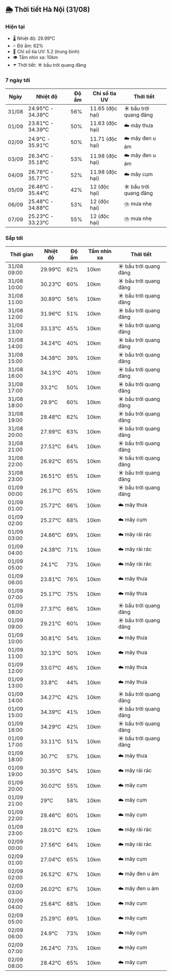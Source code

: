 ## 🌦️ Thời tiết Hà Nội (31/08)

### Hiện tại

- 🌡️ Nhiệt độ: 29.99℃
- 💦 Độ ẩm: 62%
- 🌟 Chỉ số tia UV: 5.2 (trung bình)
- 👁️ Tầm nhìn xa: 10km
- ☂️ Thời tiết: ☀️ bầu trời quang đãng

### 7 ngày tới

| Ngày | Nhiệt độ | Độ ẩm | Chỉ số tia UV | Thời tiết |
| --- | --- | --- | --- | --- |
| 31/08 | 24.95℃ - 34.38℃ | 56% | 11.65 (độc hại) | ☀️ bầu trời quang đãng |
| 01/09 | 23.81℃ - 34.39℃ | 50% | 11.63 (độc hại) | ☁️ mây thưa |
| 02/09 | 24.9℃ - 35.91℃ | 50% | 11.71 (độc hại) | ☁️ mây đen u ám |
| 03/09 | 26.34℃ - 35.18℃ | 53% | 11.98 (độc hại) | ☁️ mây đen u ám |
| 04/09 | 26.76℃ - 35.77℃ | 52% | 11.98 (độc hại) | ☁️ mây cụm |
| 05/09 | 26.46℃ - 35.44℃ | 42% | 12 (độc hại) | ☀️ bầu trời quang đãng |
| 06/09 | 25.48℃ - 34.88℃ | 53% | 12 (độc hại) | ⛈️ mưa nhẹ |
| 07/09 | 25.23℃ - 33.23℃ | 55% | 12 (độc hại) | ⛈️ mưa nhẹ |

### Sắp tới

| Thời gian | Nhiệt độ | Độ ẩm | Tầm nhìn xa | Thời tiết |
| --- | --- | --- | --- | --- |
| 31/08 09:00 | 29.99℃ | 62% | 10km | ☀️ bầu trời quang đãng |
| 31/08 10:00 | 30.23℃ | 60% | 10km | ☀️ bầu trời quang đãng |
| 31/08 11:00 | 30.89℃ | 56% | 10km | ☀️ bầu trời quang đãng |
| 31/08 12:00 | 31.96℃ | 51% | 10km | ☀️ bầu trời quang đãng |
| 31/08 13:00 | 33.13℃ | 45% | 10km | ☀️ bầu trời quang đãng |
| 31/08 14:00 | 34.24℃ | 40% | 10km | ☀️ bầu trời quang đãng |
| 31/08 15:00 | 34.38℃ | 39% | 10km | ☀️ bầu trời quang đãng |
| 31/08 16:00 | 34.13℃ | 40% | 10km | ☀️ bầu trời quang đãng |
| 31/08 17:00 | 33.2℃ | 50% | 10km | ☀️ bầu trời quang đãng |
| 31/08 18:00 | 29.9℃ | 60% | 10km | ☀️ bầu trời quang đãng |
| 31/08 19:00 | 28.48℃ | 62% | 10km | ☀️ bầu trời quang đãng |
| 31/08 20:00 | 27.99℃ | 63% | 10km | ☀️ bầu trời quang đãng |
| 31/08 21:00 | 27.52℃ | 64% | 10km | ☀️ bầu trời quang đãng |
| 31/08 22:00 | 26.92℃ | 65% | 10km | ☀️ bầu trời quang đãng |
| 31/08 23:00 | 26.51℃ | 65% | 10km | ☀️ bầu trời quang đãng |
| 01/09 00:00 | 26.17℃ | 65% | 10km | ☀️ bầu trời quang đãng |
| 01/09 01:00 | 25.72℃ | 66% | 10km | ☁️ mây thưa |
| 01/09 02:00 | 25.27℃ | 68% | 10km | ☁️ mây cụm |
| 01/09 03:00 | 24.86℃ | 69% | 10km | ☁️ mây rải rác |
| 01/09 04:00 | 24.38℃ | 71% | 10km | ☁️ mây rải rác |
| 01/09 05:00 | 24.1℃ | 73% | 10km | ☁️ mây rải rác |
| 01/09 06:00 | 23.81℃ | 76% | 10km | ☁️ mây thưa |
| 01/09 07:00 | 25.17℃ | 75% | 10km | ☁️ mây thưa |
| 01/09 08:00 | 27.37℃ | 66% | 10km | ☀️ bầu trời quang đãng |
| 01/09 09:00 | 29.21℃ | 60% | 10km | ☀️ bầu trời quang đãng |
| 01/09 10:00 | 30.81℃ | 54% | 10km | ☁️ mây thưa |
| 01/09 11:00 | 32.13℃ | 50% | 10km | ☁️ mây thưa |
| 01/09 12:00 | 33.07℃ | 46% | 10km | ☁️ mây thưa |
| 01/09 13:00 | 33.8℃ | 44% | 10km | ☁️ mây thưa |
| 01/09 14:00 | 34.27℃ | 42% | 10km | ☀️ bầu trời quang đãng |
| 01/09 15:00 | 34.39℃ | 41% | 10km | ☀️ bầu trời quang đãng |
| 01/09 16:00 | 34.29℃ | 42% | 10km | ☀️ bầu trời quang đãng |
| 01/09 17:00 | 33.11℃ | 51% | 10km | ☀️ bầu trời quang đãng |
| 01/09 18:00 | 30.7℃ | 57% | 10km | ☁️ mây thưa |
| 01/09 19:00 | 30.35℃ | 54% | 10km | ☁️ mây rải rác |
| 01/09 20:00 | 30.02℃ | 55% | 10km | ☁️ mây cụm |
| 01/09 21:00 | 29℃ | 58% | 10km | ☁️ mây cụm |
| 01/09 22:00 | 28.46℃ | 60% | 10km | ☁️ mây cụm |
| 01/09 23:00 | 28.01℃ | 62% | 10km | ☁️ mây rải rác |
| 02/09 00:00 | 27.56℃ | 64% | 10km | ☁️ mây rải rác |
| 02/09 01:00 | 27.04℃ | 65% | 10km | ☁️ mây cụm |
| 02/09 02:00 | 26.52℃ | 67% | 10km | ☁️ mây đen u ám |
| 02/09 03:00 | 26.02℃ | 67% | 10km | ☁️ mây đen u ám |
| 02/09 04:00 | 25.64℃ | 68% | 10km | ☁️ mây cụm |
| 02/09 05:00 | 25.29℃ | 69% | 10km | ☁️ mây cụm |
| 02/09 06:00 | 24.9℃ | 73% | 10km | ☁️ mây cụm |
| 02/09 07:00 | 26.24℃ | 73% | 10km | ☁️ mây cụm |
| 02/09 08:00 | 28.42℃ | 65% | 10km | ☁️ mây cụm |
